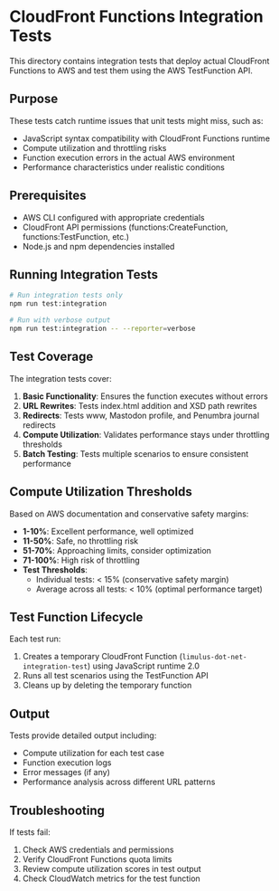 # CloudFront Functions Integration Tests

This directory contains integration tests that deploy actual CloudFront Functions to AWS and test them using the AWS TestFunction API.

## Purpose

These tests catch runtime issues that unit tests might miss, such as:

- JavaScript syntax compatibility with CloudFront Functions runtime
- Compute utilization and throttling risks
- Function execution errors in the actual AWS environment
- Performance characteristics under realistic conditions

## Prerequisites

- AWS CLI configured with appropriate credentials
- CloudFront API permissions (functions:CreateFunction, functions:TestFunction, etc.)
- Node.js and npm dependencies installed

## Running Integration Tests

```bash
# Run integration tests only
npm run test:integration

# Run with verbose output
npm run test:integration -- --reporter=verbose
```

## Test Coverage

The integration tests cover:

1. **Basic Functionality**: Ensures the function executes without errors
2. **URL Rewrites**: Tests index.html addition and XSD path rewrites
3. **Redirects**: Tests www, Mastodon profile, and Penumbra journal redirects
4. **Compute Utilization**: Validates performance stays under throttling thresholds
5. **Batch Testing**: Tests multiple scenarios to ensure consistent performance

## Compute Utilization Thresholds

Based on AWS documentation and conservative safety margins:

- **1-10%**: Excellent performance, well optimized
- **11-50%**: Safe, no throttling risk
- **51-70%**: Approaching limits, consider optimization
- **71-100%**: High risk of throttling
- **Test Thresholds**: 
  - Individual tests: < 15% (conservative safety margin)
  - Average across all tests: < 10% (optimal performance target)

## Test Function Lifecycle

Each test run:

1. Creates a temporary CloudFront Function (`limulus-dot-net-integration-test`) using JavaScript runtime 2.0
2. Runs all test scenarios using the TestFunction API
3. Cleans up by deleting the temporary function

## Output

Tests provide detailed output including:

- Compute utilization for each test case
- Function execution logs
- Error messages (if any)
- Performance analysis across different URL patterns

## Troubleshooting

If tests fail:

1. Check AWS credentials and permissions
2. Verify CloudFront Functions quota limits
3. Review compute utilization scores in test output
4. Check CloudWatch metrics for the test function

